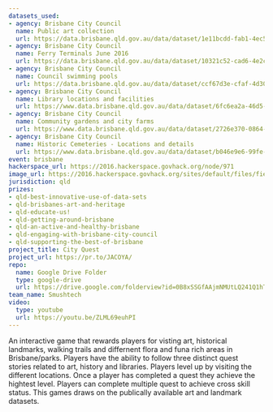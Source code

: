 ```yaml
---
datasets_used:
- agency: Brisbane City Council
  name: Public art collection
  url: https://data.brisbane.qld.gov.au/data/dataset/1e11bcdd-fab1-4ec5-b671-396fd1e6dd70/resource/3c972b8e-9340-4b6d-8c7b-2ed988aa3343/download/Brisbanepublic-art-collection.csv
- agency: Brisbane City Council
  name: Ferry Terminals June 2016
  url: https://data.brisbane.qld.gov.au/data/dataset/10321c52-cad6-4e2c-8e79-d11fe6f23b50/resource/bdffec72-f4b5-4107-b7e3-751652af28f2/download/Ferry-Terminals-JUNE-2016.csv
- agency: Brisbane City Council
  name: Council swimming pools
  url: https://data.brisbane.qld.gov.au/data/dataset/ccf67d3e-cfaf-4d30-8b78-a794c783af9f/resource/c09546c8-9526-4358-a1eb-81dbb224cdca/download/Pools-location-and-information.csv
- agency: Brisbane City Council
  name: Library locations and facilities
  url: https://www.data.brisbane.qld.gov.au/data/dataset/6fc6ea2a-46d5-4339-a4b9-0f63ce5cfac4/resource/0f223803-897b-46e3-8fbb-930ad1925673/download/Brisbane-City-Council-Libraries-information.csv
- agency: Brisbane City Council
  name: Community gardens and city farms
  url: https://www.data.brisbane.qld.gov.au/data/dataset/2726e370-0864-40cb-a224-218c1f78c1e8/resource/b71a3b80-1cd9-4242-924e-5d9e2a4a985f/download/Community-gardens.csv
- agency: Brisbane City Council
  name: Historic Cemeteries - Locations and details
  url: https://www.data.brisbane.qld.gov.au/data/dataset/b046e9e6-99fe-4727-a03f-76ed568ff2e7/resource/cd10cc32-20d7-49a8-8f54-0ab3a2a72dfb/download/historic-cemeteries-29jun15.csv
event: brisbane
hackerspace_url: https://2016.hackerspace.govhack.org/node/971
image_url: https://2016.hackerspace.govhack.org/sites/default/files/field/image/Artboard%2014.png
jurisdiction: qld
prizes:
- qld-best-innovative-use-of-data-sets
- qld-brisbanes-art-and-heritage
- qld-educate-us!
- qld-getting-around-brisbane
- qld-an-active-and-healthy-brisbane
- qld-engaging-with-brisbane-city-council
- qld-supporting-the-best-of-brisbane
project_title: City Quest
project_url: https://pr.to/JACOYA/
repo:
  name: Google Drive Folder
  type: google-drive
  url: https://drive.google.com/folderview?id=0B8xSSGfAAjmNMUtLQ241Q1hTWlU&usp=sharing
team_name: Smushtech
video:
  type: youtube
  url: https://youtu.be/ZLML69euhPI
---
```


An interactive game that rewards players for visting art, historical landmarks, walking trails and differnent flora and funa rich areas in Brisbane/parks. Players have the ability to follow three distinct quest stories related to art, history and libraries. Players level up by visiting the different locations. Once a player has completed a quest they achieve the hightest level. Players can complete multiple quest to achieve cross skill status. This games draws on the publically available art and landmark datasets.
